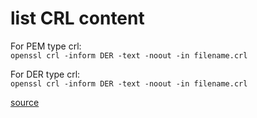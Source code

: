 # list CRL content  

For PEM type crl:  
`openssl crl -inform DER -text -noout -in filename.crl`  

For DER type crl:  
`openssl crl -inform DER -text -noout -in filename.crl`  

[source](https://langui.sh/2010/01/10/parsing-a-crl-with-openssl/)
